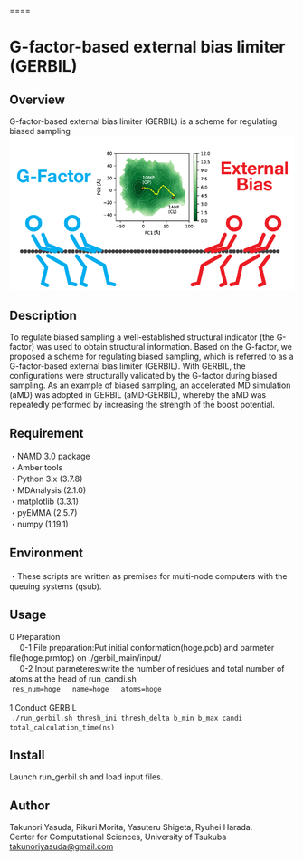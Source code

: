 ====
# G-factor-based external bias limiter (GERBIL)

## Overview
G-factor-based external bias limiter (GERBIL) is a scheme for regulating biased sampling  
![overview](./Image/abstract.png)

## Description
To regulate biased sampling a well-established structural indicator (the G-factor) was used to obtain structural information. Based on the G-factor, we proposed a scheme for regulating biased sampling, which is referred to as a G-factor-based external bias limiter (GERBIL). With GERBIL, the configurations were structurally validated by the G-factor during biased sampling. As an example of biased sampling, an accelerated MD simulation (aMD) was adopted in GERBIL (aMD-GERBIL), whereby the aMD was repeatedly performed by increasing the strength of the boost potential.

## Requirement
・NAMD 3.0 package  
・Amber tools  
・Python 3.x (3.7.8)  
・MDAnalysis (2.1.0)  
・matplotlib (3.3.1)  
・pyEMMA (2.5.7)  
・numpy (1.19.1)　 

## Environment 
・These scripts are written as premises for multi-node computers with the queuing systems (qsub).  

## Usage
0 Preparation  
&nbsp;　0-1 File preparation:Put initial conformation(hoge.pdb) and parmeter file(hoge.prmtop) on ./gerbil_main/input/  
&nbsp;　0-2 Input parmeteres:write the number of residues and total number of atoms at the head of run_candi.sh  
&nbsp;`res_num=hoge  
name=hoge  
atoms=hoge`  
&nbsp;  
1 Conduct GERBIL  
&nbsp;`./run_gerbil.sh thresh_ini thresh_delta b_min b_max candi total_calculation_time(ns) ` 

## Install
Launch run_gerbil.sh and load input files. 

## Author 
Takunori Yasuda, Rikuri Morita, Yasuteru Shigeta, Ryuhei Harada.  
Center for Computational Sciences, University of Tsukuba  
takunoriyasuda@gmail.com

